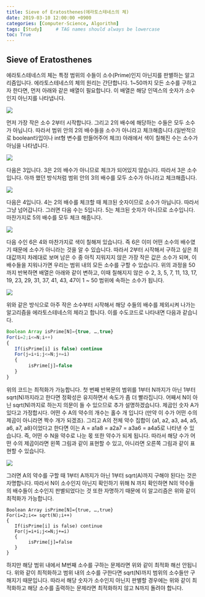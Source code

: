```yaml
---
title: Sieve of Eratosthenes(에라토스테네스의 체)
date: 2019-03-10 12:00:00 +0900
categories: [Computer-Science, Algorithm]
tags: [Study]     # TAG names should always be lowercase
toc: True
---
```


## Sieve of Eratosthenes

에라토스테네스의 체는 특정 범위의 수들이 소수(Prime)인지 아닌지를 판별하는 알고리즘입니다. 에라토스테네스의 체의 원리는 간단합니다.
1~50까지 모든 소수를 구하고자 한다면, 먼저 아래와 같은 배열이 필요합니다. 이 배열은 해당 인덱스의 숫자가 소수인지 아닌지를 나타냅니다.

![](https://user-images.githubusercontent.com/19174106/52546490-2c07d080-2e03-11e9-9492-4a8f865edb68.jpg)

먼저 가장 작은 소수 2부터 시작합니다. 그리고 2의 배수에 해당하는 수들은 모두 소수가 아닙니다. 따라서 범위 안의 2의 배수들을 소수가 아니라고 체크해줍니다.(일반적으로 boolean타입이나 int형 변수를 만들어주어 체크) 아래에서 색이 칠해진 수는 소수가 아님을 나타냅니다.

![](https://user-images.githubusercontent.com/19174106/52546491-2d38fd80-2e03-11e9-9df8-162a77a20724.jpg)

다음은 3입니다. 3은 2의 배수가 아니므로 체크가 되어있지 않습니다. 따라서 3은 소수입니다. 아까 했던 방식처럼 범위 안의 3의 배수를 모두 소수가 아니라고 체크해줍니다.

![](https://user-images.githubusercontent.com/19174106/52546492-2e6a2a80-2e03-11e9-86bd-7fe032ec7dd5.jpg)

다음은 4입니다. 4는 2의 배수를 체크할 때 체크된 숫자이므로 소수가 아닙니다. 따라서 그냥 넘어갑니다. 그러면 다음 수는 5입니다. 5는 체크된 숫자가 아니므로 소수입니다. 마찬가지로 5의 배수를 모두 체크 해줍니다.

![](https://user-images.githubusercontent.com/19174106/52546493-2f9b5780-2e03-11e9-91b6-b6a36cbde5f9.jpg)

다음 수인 6은 4와 마찬가지로 색이 칠해져 있습니다. 즉 6은 이미 어떤 소수의 배수였기 때문에 소수가 아니라는 것을 알 수 있습니다. 따라서 2부터 시작해서 구하고 싶은 최대값까지 차례대로 보며 남은 수 중 아직 지워지지 않은 가장 작은 값은 소수가 되며, 이 배수들을 지워나가면 우리는 범위 내의 모든 소수를 구할 수 있습니다.
위의 과정을 50까지 반복하면 배열은 아래와 같이 변하고, 이때 칠해지지 않은 수 2, 3, 5, 7, 11, 13, 17, 19, 23, 29, 31, 37, 41, 43, 47이 1 ~ 50 범위에 속하는 소수가 됩니다.

![](https://user-images.githubusercontent.com/19174106/52546494-30cc8480-2e03-11e9-9a49-7c9a15fdcfb6.jpg)

위와 같은 방식으로 아주 작은 소수부터 시작해서 해당 수들의 배수를 제외시켜 나가는 알고리즘을 에라토스테네스의 체라고 합니다. 이를 수도코드로 나타내면 다음과 같습니다.

```javascript
Boolean Array isPrime[N]={true, …,true}
For(i=2;i<=N;i++)
{
   If(isPrime[i] is false) continue
   For(j=i+i;j<=N;j+=i)
   {
    	isPrime[j]=false
   }
}
```

위의 코드는 최적화가 가능합니다. 첫 번째 반복문의 범위를 1부터 N까지가 아닌 1부터 sqrt(N)까지라고 한다면 정확성은 유지하면서 속도가 좀 더 빨라집니다. 어째서 N이 아닌 sqrt(N)까지로 하는지 의문이 들 수 있으므로 추가 설명하겠습니다.
제곱인 숫자 A가 있다고 가정합시다. 어떤 수 A의 약수의 개수는 홀수 개 입니다 (만약 이 수가 어떤 수의 제곱이 아니라면 짝수 개가 되겠죠). 그리고 A의 전체 약수 집합이 {a1, a2, a3, a4, a5, a6, a7, a8}이었다고 한다면 이는 A = a1a8 = a2a7 = a3a6 = a4a5로 나타낸 수 있습니다.
즉, 어떤 수 N을 약수로 나눈 몫 또한 약수가 되게 됩니다. 따라서 해당 수가 어떤 수의 제곱이라면 왼쪽 그림과 같이 표현할 수 있고, 아니라면 오른쪽 그림과 같이 표현할 수 있습니다.

![](https://user-images.githubusercontent.com/19174106/52546537-90c32b00-2e03-11e9-8f3e-7c3f9e7190ef.jpg)

그러면 A의 약수를 구할 때 1부터 A까지가 아닌 1부터 sqrt(A)까지 구해야 된다는 것은 자명합니다. 따라서 N이 소수인지 아닌지 확인하기 위해 N 까지 확인하면 N의 약수들의 배수들이 소수인지 판별되었다는 것 또한 자명하기 때문에 이 알고리즘은 위와 같이 최적화가 가능합니다.

```pseudo
Boolean Array isPrime[N]={true, …,true}
For(i=2;i<= sqrt(N);i++)
{
   If(isPrime[i] is false) continue
   For(j=i+i;j<=N;j+=i)
   {
    	isPrime[j]=false
   }
}
```

하지만 해당 범위 내에서 M번째 소수를 구하는 문제라면 위와 같이 최적화 해선 안됩니다. 위와 같이 최적화하고 범위 내의 소수를 구한다면 sqrt(N)까지 범위의 소수들만 구해지기 때문입니다. 따라서 해당 숫자가 소수인지 아닌지 판별할 경우에는 위와 같이 최적화하고 해당 소수를 출력하는 문제라면 최적화하지 않고 N까지 돌려야 합니다.
